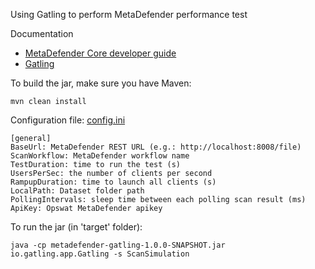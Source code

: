 Using Gatling to perform MetaDefender performance test

Documentation

* [MetaDefender Core developer guide](https://onlinehelp.opswat.com/corev4/9._%28NEW%29_MetaDefender_Core_Developer_Guide.html)
* [Gatling](https://gatling.io/)

To build the jar, make sure you have Maven:

	mvn clean install

Configuration file: [config.ini](src/main/resources/config.ini)

```
[general]
BaseUrl: MetaDefender REST URL (e.g.: http://localhost:8008/file)
ScanWorkflow: MetaDefender workflow name
TestDuration: time to run the test (s)
UsersPerSec: the number of clients per second
RampupDuration: time to launch all clients (s)
LocalPath: Dataset folder path
PollingIntervals: sleep time between each polling scan result (ms)
ApiKey: Opswat MetaDefender apikey
```

To run the jar (in 'target' folder):

	java -cp metadefender-gatling-1.0.0-SNAPSHOT.jar io.gatling.app.Gatling -s ScanSimulation
